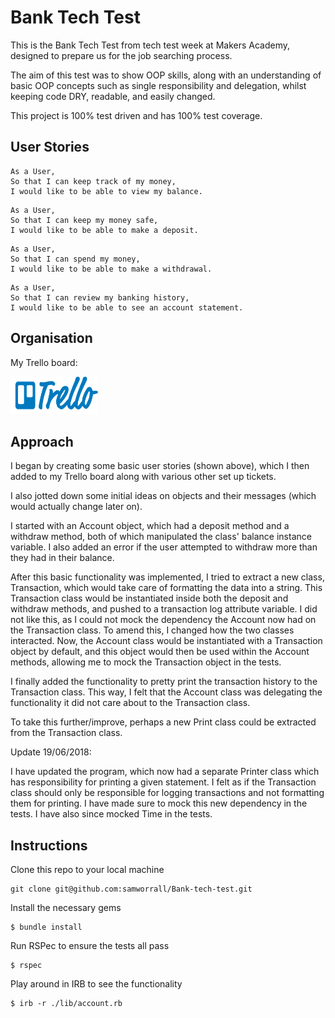 # Bank Tech Test

This is the Bank Tech Test from tech test week at Makers Academy, designed to prepare us for the job searching process.

The aim of this test was to show OOP skills, along with an understanding of basic OOP concepts such as single responsibility and delegation, whilst keeping code DRY, readable, and easily changed.

This project is 100% test driven and has 100% test coverage.

## User Stories

```
As a User,
So that I can keep track of my money,
I would like to be able to view my balance.
```

```
As a User,
So that I can keep my money safe,
I would like to be able to make a deposit.
```

```
As a User,
So that I can spend my money,
I would like to be able to make a withdrawal.
```

```
As a User,
So that I can review my banking history,
I would like to be able to see an account statement.
```


## Organisation

My Trello board:

<a href="https://trello.com/b/qFaoCJ6E/bank-tech-test"><img src="logos/Trello.png" height="60" width="140"></a>


## Approach

I began by creating some basic user stories (shown above), which I then added to my Trello board along with various other set up tickets.

I also jotted down some initial ideas on objects and their messages (which would actually change later on).

I started with an Account object, which had a deposit method and a withdraw method, both of which manipulated the class' balance instance variable. I also added an error if the user attempted to withdraw more than they had in their balance.

After this basic functionality was implemented, I tried to extract a new class, Transaction, which would take care of formatting the data into a string. This Transaction class would be instantiated inside both the deposit and withdraw methods, and pushed to a transaction log attribute variable. I did not like this, as I could not mock the dependency the Account now had on the Transaction class. To amend this, I changed how the two classes interacted. Now, the Account class would be instantiated with a Transaction object by default, and this object would then be used within the Account methods, allowing me to mock the Transaction object in the tests.

I finally added the functionality to pretty print the transaction history to the Transaction class. This way, I felt that the Account class was delegating the functionality it did not care about to the Transaction class.

To take this further/improve, perhaps a new Print class could be extracted from the Transaction class.


Update 19/06/2018:

I have updated the program, which now had a separate Printer class which has responsibility for printing a given statement. I felt as if the Transaction class should only be responsible for logging transactions and not formatting them for printing. I have made sure to mock this new dependency in the tests. I have also since mocked Time in the tests.


## Instructions

Clone this repo to your local machine
```
git clone git@github.com:samworrall/Bank-tech-test.git
```

Install the necessary gems
```
$ bundle install
```

Run RSPec to ensure the tests all pass
```
$ rspec
```

Play around in IRB to see the functionality
```
$ irb -r ./lib/account.rb
```
